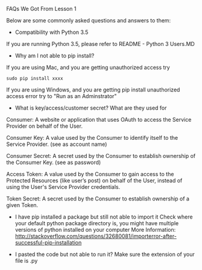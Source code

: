 FAQs We Got From Lesson 1

Below are some commonly asked questions and answers to them:

* Compatibility with Python 3.5

If you are running Python 3.5, please refer to README - Python 3 Users.MD

* Why am I not able to pip install?

If you are using Mac, and you are getting unauthorized access try
```
sudo pip install xxxx
```

If you are using Windows, and you are getting pip install unauthorized access error try to "Run as an Adminstrator"

* What is key/access/customer secret? What are they used for

Consumer: A website or application that uses OAuth to access the Service Provider on behalf of the User.

Consumer Key: A value used by the Consumer to identify itself to the Service Provider. (see as account name) 

Consumer Secret: A secret used by the Consumer to establish ownership of the Consumer Key. (see as password) 

Access Token: A value used by the Consumer to gain access to the Protected Resources (like user’s post) on behalf of the User, instead of using the User's Service Provider credentials. 

Token Secret: A secret used by the Consumer to establish ownership of a given Token. 

* I have pip installed a package but still not able to import it
Check where your default python package directory is, you might have multiple versions of python installed on your computer
More Information: http://stackoverflow.com/questions/32680081/importerror-after-successful-pip-installation

* I pasted the code but not able to run it?
Make sure the extension of your file is .py



